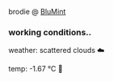 brodie @ [BluMint](https://www.linkedin.com/company/blumint-io/)

<!--weather_start-->
### working conditions..

weather: scattered clouds ☁️

temp: -1.67 °C 🧥

<!--weather_end-->
